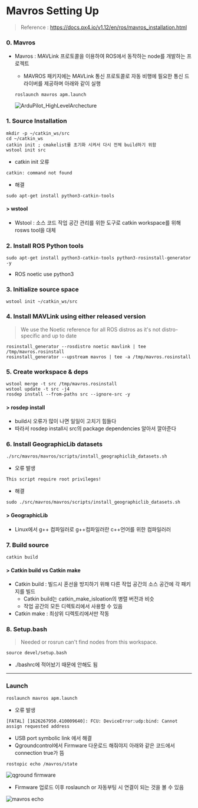 Mavros Setting Up
============
> Reference : https://docs.px4.io/v1.12/en/ros/mavros_installation.html

### 0. Mavros
- Mavros : MAVLink 프로토콜을 이용하여 ROS에서 동작하는 node를 개발하는 프로젝트
  - MAVROS 패키지에는 MAVLink 통신 프로토콜로 자동 비행에 필요한 통신 드라이버를 제공하며 아래와 같이 실행
  ```
  roslaunch mavros apm.launch
  ```
  
  ![ArduPilot_HighLevelArchecture](https://user-images.githubusercontent.com/108650199/178135862-77c91ac7-af26-43f7-8c6b-3512e88253f4.png)

### 1. Source Installation
```
mkdir -p ~/catkin_ws/src
cd ~/catkin_ws
catkin init ; cmakelist를 초기화 시켜서 다시 전체 build하기 위함
wstool init src
```
  + catkin init 오류
  ```
  catkin: command not found
  ```
  + 해결
  ```
  sudo apt-get install python3-catkin-tools
  ```
#### > wstool
- Wstool : 소스 코드 작업 공간 관리를 위한 도구로 catkin workspace를 위해 rosws tool을 대체

### 2. Install ROS Python tools
```
sudo apt-get install python3-catkin-tools python3-rosinstall-generator -y
```
+ ROS noetic use python3

### 3. Initialize source space
```
wstool init ~/catkin_ws/src
```

### 4. Install MAVLink using either released version
> We use the Noetic reference for all ROS distros as it's not distro-specific and up to date
```
rosinstall_generator --rosdistro noetic mavlink | tee /tmp/mavros.rosinstall
rosinstall_generator --upstream mavros | tee -a /tmp/mavros.rosinstall
```

### 5. Create workspace & deps
```
wstool merge -t src /tmp/mavros.rosinstall
wstool update -t src -j4
rosdep install --from-paths src --ignore-src -y
```
#### > rosdep install
- build시 오류가 많이 나면 일일이 고치기 힘들다
- 따라서 rosdep install시 src의 package dependencies 알아서 깔아준다

### 6. Install GeographicLib datasets
```
./src/mavros/mavros/scripts/install_geographiclib_datasets.sh
```
  + 오류 발생
  ```
  This script require root privileges!
  ```
  + 해결
  ```
  sudo ./src/mavros/mavros/scripts/install_geographiclib_datasets.sh
  ```

#### > GeographicLib
- Linux에서 g++ 컴파일러로 g++컴파일러란 c++언어를 위한 컴파일러러

### 7. Build source
```
catkin build
```

#### > Catkin build vs Catkin make
- Catkin build : 빌드시 혼선을 방지하기 위해 다른 작업 공간의 소스 공간에 각 패키지를 빌드
  - Catkin build는 catkin_make_isloation의 병렬 버전과 비슷
  - 작업 공간의 모든 디렉토리에서 사용할 수 있음
- Catkin make : 최상위 디렉토리에서만 작동

### 8. Setup.bash
> Needed or rosrun can't find nodes from this workspace.
```
source devel/setup.bash
```
- ./bashrc에 적어놨기 때문에 안해도 됨

---------
### Launch
```
roslaunch mavros apm.launch
```
+ 오류 발생
```
[FATAL] [1626267950.410009640]: FCU: DeviceError:udp:bind: Cannot assign requested address
```
  + USB port symbolic link 에서 해결 
  + Qgroundcontrol에서 Firmware 다운로드 해줘야지 아래와 같은 코드에서 connection true가 뜸
  ```
  rostopic echo /mavros/state
  ```
![qground firmware](https://user-images.githubusercontent.com/108650199/178221057-14f09a1d-4969-4f56-ad0c-35b50cbe63a6.png)

  - Firmware 업로드 이후 roslaunch or 자동부팅 시 연결이 되는 것을 볼 수 있음
  
![mavros echo](https://user-images.githubusercontent.com/108650199/178220517-45145c4e-457c-47bd-9bfe-7409a8a5f098.png)


